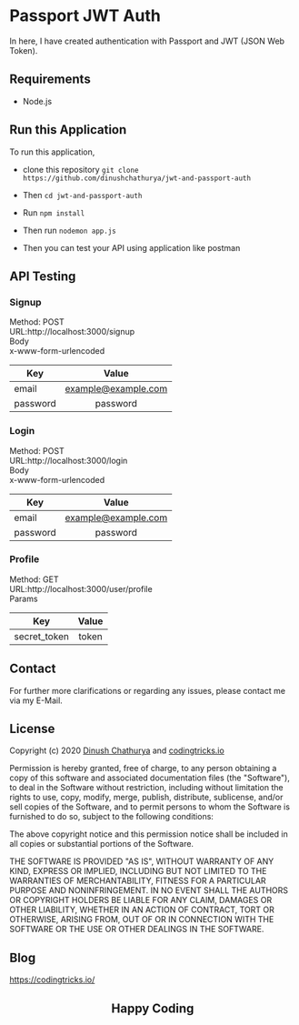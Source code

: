 # Passport JWT Auth

In here, I have created authentication with Passport and JWT (JSON Web Token). 

## Requirements

* Node.js

## Run this Application

To run this application, 

* clone this repository `git clone https://github.com/dinushchathurya/jwt-and-passport-auth` 

* Then `cd jwt-and-passport-auth`

* Run `npm install`

* Then run `nodemon app.js`

* Then you can test your API using application like postman 

## API Testing

### Signup

Method: POST <br>
URL:http://localhost:3000/signup <br>
Body <br>
x-www-form-urlencoded

| Key           | Value              |
| ------------- |:-------------:     |
| email         | example@example.com|
| password      | password           | 

### Login

Method: POST <br>
URL:http://localhost:3000/login <br>
Body <br>
x-www-form-urlencoded

| Key           | Value              |
| ------------- |:-------------:     |
| email         | example@example.com|
| password      | password           | 

### Profile

Method: GET <br>
URL:http://localhost:3000/user/profile <br>
Params

| Key         | Value         |
| ------------|:-------------:|
| secret_token| token         |


## Contact

For further more clarifications or regarding any issues, please contact me via my E-Mail.

## License

Copyright (c) 2020 <a href="https://dinushchathurya.github.io/">Dinush Chathurya</a> and <a href="https://codingtricks.io/">codingtricks.io</a>

Permission is hereby granted, free of charge, to any person obtaining
a copy of this software and associated documentation files (the
"Software"), to deal in the Software without restriction, including
without limitation the rights to use, copy, modify, merge, publish,
distribute, sublicense, and/or sell copies of the Software, and to
permit persons to whom the Software is furnished to do so, subject to
the following conditions:

The above copyright notice and this permission notice shall be
included in all copies or substantial portions of the Software.

THE SOFTWARE IS PROVIDED "AS IS", WITHOUT WARRANTY OF ANY KIND,
EXPRESS OR IMPLIED, INCLUDING BUT NOT LIMITED TO THE WARRANTIES OF
MERCHANTABILITY, FITNESS FOR A PARTICULAR PURPOSE AND
NONINFRINGEMENT. IN NO EVENT SHALL THE AUTHORS OR COPYRIGHT HOLDERS BE
LIABLE FOR ANY CLAIM, DAMAGES OR OTHER LIABILITY, WHETHER IN AN ACTION
OF CONTRACT, TORT OR OTHERWISE, ARISING FROM, OUT OF OR IN CONNECTION
WITH THE SOFTWARE OR THE USE OR OTHER DEALINGS IN THE SOFTWARE.

## Blog

https://codingtricks.io/

## 

<p ><h2 align="center">Happy<i class="fa fa-heart" style="color:red;"></i> Coding<i class="fa fa-code" style="color:orange;"> </i></h2></p>
